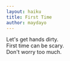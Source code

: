```yaml
---
layout: haiku
title: First Time
author: maydayo
---
```


Let's get hands dirty. <br>
First time can be scary.<br>
Don't worry too much.<br>
